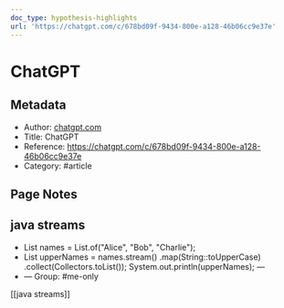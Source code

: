 ```yaml
---
doc_type: hypothesis-highlights
url: 'https://chatgpt.com/c/678bd09f-9434-800e-a128-46b06cc9e37e'
---
```


# ChatGPT

## Metadata
- Author: [chatgpt.com]()
- Title: ChatGPT
- Reference: https://chatgpt.com/c/678bd09f-9434-800e-a128-46b06cc9e37e
- Category: #article

## Page Notes
## java streams
- List<String> names = List.of("Alice", "Bob", "Charlie");
- List<String> upperNames = names.stream() .map(String::toUpperCase) .collect(Collectors.toList()); System.out.println(upperNames); — 
- — Group: #me-only


[[java streams]]
